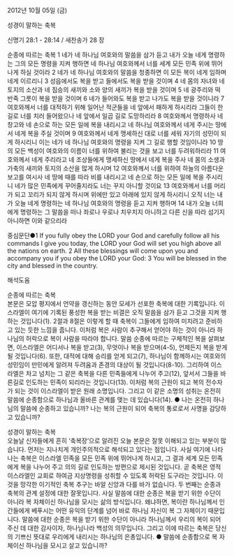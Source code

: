 2012년 10월 05일 (금)

성경이 말하는 축복



신명기 28:1 - 28:14 / 새찬송가 28 장


순종에 따르는 축복
1 네가 네 하나님 여호와의 말씀을 삼가 듣고 내가 오늘 네게 명령하는 그의 모든 명령을 지켜 행하면 네 하나님 여호와께서 너를 세계 모든 민족 위에 뛰어나게 하실 것이라 2 네가 네 하나님 여호와의 말씀을 청종하면 이 모든 복이 네게 임하며 네게 이르리니 3 성읍에서도 복을 받고 들에서도 복을 받을 것이며 4 네 몸의 자녀와 네 토지의 소산과 네 짐승의 새끼와 소와 양의 새끼가 복을 받을 것이며 5 네 광주리와 떡 반죽 그릇이 복을 받을 것이며 6 네가 들어와도 복을 받고 나가도 복을 받을 것이니라 7 여호와께서 너를 대적하기 위해 일어난 적군들을 네 앞에서 패하게 하시리라 그들이 한 길로 너를 치러 들어왔으나 네 앞에서 일곱 길로 도망하리라 8 여호와께서 명령하사 네 창고와 네 손으로 하는 모든 일에 복을 내리시고 네 하나님 여호와께서 네게 주시는 땅에서 네게 복을 주실 것이며 9 여호와께서 네게 맹세하신 대로 너를 세워 자기의 성민이 되게 하시리니 이는 네가 네 하나님 여호와의 명령을 지켜 그 길로 행할 것임이니라 10 땅의 모든 백성이 여호와의 이름이 너를 위하여 불리는 것을 보고 너를 두려워하리라 11 여호와께서 네게 주리라고 네 조상들에게 맹세하신 땅에서 네게 복을 주사 네 몸의 소생과 가축의 새끼와 토지의 소산을 많게 하시며 12 여호와께서 너를 위하여 하늘의 아름다운 보고를 여시사 네 땅에 때를 따라 비를 내리시고 네 손으로 하는 모든 일에 복을 주시리니 네가 많은 민족에게 꾸어줄지라도 너는 꾸지 아니할 것이요 13 여호와께서 너를 머리가 되고 꼬리가 되지 않게 하시며 위에만 있고 아래에 있지 않게 하시리니 오직 너는 내가 오늘 네게 명령하는 네 하나님 여호와의 명령을 듣고 지켜 행하며 14 내가 오늘 너희에게 명령하는 그 말씀을 떠나 좌로나 우로나 치우치지 아니하고 다른 신을 따라 섬기지 아니하면 이와 같으리라

중심문단●1 If you fully obey the LORD your God and carefully follow all his commands I give you today, the LORD your God will set you high above all the nations on earth. 2 All these blessings will come upon you and accompany you if you obey the LORD your God: 3 You will be blessed in the city and blessed in the country.

해석도움





순종에 따르는 축복  
본문은 모압 평지에서 언약을 갱신하는 동안 모세가 선포한 축복에 대한 기록입니다. 이스라엘이 여기에 기록된 풍성한 복을 받는 비결은 오직 말씀을 삼가 듣고 그것을 지켜 행하는 것입니다(1). 2절과 8절은 이렇게 할 때 축복이 그들에게 임하여 미치려고 준비하고 있는 듯한 느낌을 줍니다. 이처럼 복은 사람이 추구해서 얻어야 하는 것이 아니라 하나님의 허락으로 복이 사람을 따라야 합니다. 말씀 순종에 따르는 구체적인 복을 살펴보면, 이스라엘은 어디서나 복을 받고(3), 무엇이나 복을 받으며(4-5), 언제든지 복을 받게 될 것입니다(6). 또한, 대적에 대해 승리를 얻게 되고(7), 하나님이 함께하시는 여호와의 성민임이 만민에게 알려져 두려움과 존경의 대상이 될 것입니다(8-10). 그리하여 이스라엘은 차고 넘치는 그 같은 축복을 다른 민족들에게 나누어 주고(12), 앞서서 그들을 바른길로 인도하는 민족이 되리라는 것입니다(13). 이처럼 복의 근원이 되고 복의 전수자가 되는 것이 이스라엘이 받은 원래 소명입니다. 그리고 이 같은 소명의 성취는 온전히 말씀에 순종함으로 하나님과 올바른 관계를 맺는 데 있습니다(14).
● 나는 온전히 하나님의 말씀에 순종하고 있습니까? 나는 복의 근원이 되어 축복의 통로로서 사명을 감당하고 있습니까?

성경이 말하는 축복  
오늘날 신자들에게 흔히 ‘축복장’으로 알려진 오늘 본문은 잘못 이해되고 있는 부분이 많습니다. 먼저는 지나치게 개인주의적으로 해석되고 있다는 점입니다. 사실 여기에 나타나는 축복은 이스라엘 민족을 모든 민족 위에 뛰어나게 하시고, 그 결과 세계 모든 민족에게 복을 나누어 주고 의의 길로 인도하는 방편으로 제시된 것입니다. 곧 축복은 영적 이스라엘인 교회로 하여금 지상명령을 성취할 수 있도록 허락된 도구라는 것입니다. 이것을 망각한 이기적인 축복 추구는 바알 신앙과 다를 바가 없습니다. 두 번째는 순종과 축복의 관계 설정에 대한 잘못입니다. 사실 말씀에 대한 순종은 복을 받기 위한 수단이 아니라 복 자체이신 하나님을 모시는 삶의 방식입니다. 왜냐하면, 복이란 하나님께서 인간들에게 베푸시는 어떤 유익의 단계를 넘어 바로 하나님 자신이 복 그 자체이기 때문입니다. 말씀에 대한 순종은 복을 받기 위한 수단이 아니라 하나님께서 우리의 복이 되어 주신 데 대한 감사이자, 하나님나라 백성의 의무입니다. 그리고 이에 따르는 축복은 당신의 기쁘신 뜻대로 우리에게 내리시는 하나님의 은총입니다.
● 말씀에 순종함으로 복 자체이신 하나님을 모시고 살고 있습니까?